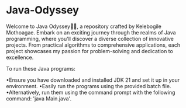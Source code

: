 # Java-Odyssey
Welcome to Java Odyssey👾✨, a repository crafted by Kelebogile Mothoagae. Embark on an exciting journey through the realms of Java programming, where you'll discover a diverse collection of innovative projects. From practical algorithms to comprehensive applications, each project showcases my passion for problem-solving and dedication to excellence.

To run these Java programs:

•Ensure you have downloaded and installed JDK 21 and set it up in your environment.
•Easily run the programs using the provided batch file.
•Alternatively, run them using the command prompt with the following command: 'java Main.java'.
